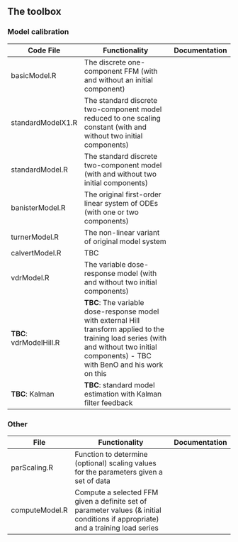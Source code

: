 ## The toolbox

### Model calibration

| Code File              | Functionality                                                                                                                                                                                    | Documentation |
|-------------------|--------------------------------------------------------------------------------------------------------------------------------------------------------------------------------------------------|---------------|
| basicModel.R      | The discrete one-component FFM (with and without an initial component)                                                                                                                   |               |
| standardModelX1.R | The standard discrete two-component model reduced to one scaling constant (with and without two initial components)                                                                            |               |
| standardModel.R   | The standard discrete two-component model (with and without two initial components)                                                                                                            |               |
| banisterModel.R   | The original first-order linear system of ODEs (with one or two components) |               |
| turnerModel.R     | The non-linear variant of original model system                |               |
| calvertModel.R    | TBC                                                                                                                                                                                              |               |
| vdrModel.R        | The variable dose-response model (with and without two initial components)                                                                                                            |               |
| **TBC**: vdrModelHill.R    | **TBC**: The variable dose-response model with external Hill transform applied to the training load series (with and without two initial components) - TBC with BenO and his work on this                                           |               |
| **TBC**: Kalman   | **TBC**: standard model estimation with Kalman filter feedback                                                                                                                                   |               |

### Other

| File        | Functionality   | Documentation   |
|-------------------|-----------------|-----------|
| parScaling.R      | Function to determine (optional) scaling values for the parameters given a set of data                                                                                                           |               |
| computeModel.R    | Compute a selected FFM given a definite set of parameter values (& initial conditions if appropriate) and a training load series                                                                   |               |
